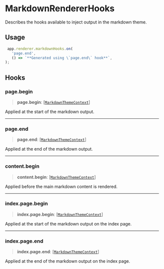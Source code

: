 # MarkdownRendererHooks

Describes the hooks available to inject output in the markdown theme.

## Usage

```ts
 app.renderer.markdownHooks.on(
   'page.end',
   () => `**Generated using \`page.end\` hook**`,
);
```

## Hooks

### page.begin

> **page.begin**: [[`MarkdownThemeContext`](/api-docs/Class.MarkdownThemeContext.md)]

Applied at the start of the markdown output.

***

### page.end

> **page.end**: [[`MarkdownThemeContext`](/api-docs/Class.MarkdownThemeContext.md)]

Applied at the end of the markdown output.

***

### content.begin

> **content.begin**: [[`MarkdownThemeContext`](/api-docs/Class.MarkdownThemeContext.md)]

Applied before the main markdown content is rendered.

***

### index.page.begin

> **index.page.begin**: [[`MarkdownThemeContext`](/api-docs/Class.MarkdownThemeContext.md)]

Applied at the start of the markdown output on the index page.

***

### index.page.end

> **index.page.end**: [[`MarkdownThemeContext`](/api-docs/Class.MarkdownThemeContext.md)]

Applied at the end of the markdown output on the index page.
